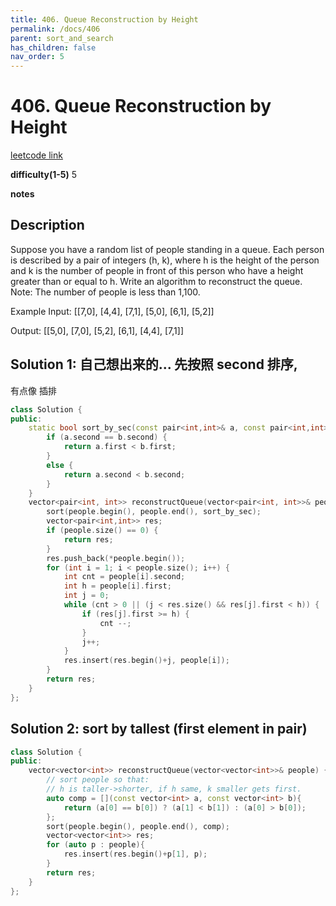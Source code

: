 ```yaml
---
title: 406. Queue Reconstruction by Height
permalink: /docs/406
parent: sort_and_search
has_children: false
nav_order: 5
---
```

# 406. Queue Reconstruction by Height
[leetcode link](https://leetcode.com/problems/queue-reconstruction-by-height/)

**difficulty(1-5)** 
5

**notes**   

## Description
Suppose you have a random list of people standing in a queue. Each person is described by a pair of integers (h, k), where h is the height of the person and k is the number of people in front of this person who have a height greater than or equal to h. Write an algorithm to reconstruct the queue.
Note:
The number of people is less than 1,100.

Example
Input:
[[7,0], [4,4], [7,1], [5,0], [6,1], [5,2]]

Output:
[[5,0], [7,0], [5,2], [6,1], [4,4], [7,1]]

## Solution 1: 自己想出来的... 先按照 second 排序,
有点像 插排
```c++
class Solution {
public:
    static bool sort_by_sec(const pair<int,int>& a, const pair<int,int>& b) {
        if (a.second == b.second) {
            return a.first < b.first;
        }
        else {
            return a.second < b.second;
        }
    }
    vector<pair<int, int>> reconstructQueue(vector<pair<int, int>>& people) {
        sort(people.begin(), people.end(), sort_by_sec);
        vector<pair<int,int>> res;
        if (people.size() == 0) {
            return res;
        }
        res.push_back(*people.begin());
        for (int i = 1; i < people.size(); i++) {
            int cnt = people[i].second;
            int h = people[i].first;
            int j = 0;
            while (cnt > 0 || (j < res.size() && res[j].first < h)) {
                if (res[j].first >= h) {
                    cnt --;
                }
                j++;
            }
            res.insert(res.begin()+j, people[i]);
        }
        return res;
    }
};
```

## Solution 2: sort by tallest (first element in pair) 
```c++
class Solution {
public:
    vector<vector<int>> reconstructQueue(vector<vector<int>>& people) {
        // sort people so that:
        // h is taller->shorter, if h same, k smaller gets first.
        auto comp = [](const vector<int> a, const vector<int> b){
            return (a[0] == b[0]) ? (a[1] < b[1]) : (a[0] > b[0]);
        };
        sort(people.begin(), people.end(), comp);
        vector<vector<int>> res;
        for (auto p : people){
            res.insert(res.begin()+p[1], p);
        }
        return res;
    }
};
```

<!-- 
Default label
{: .label }

Blue label
{: .label .label-blue }

Stable
{: .label .label-green }

New release
{: .label .label-purple }

Coming soon
{: .label .label-yellow }

Deprecated
{: .label .label-red } -->
